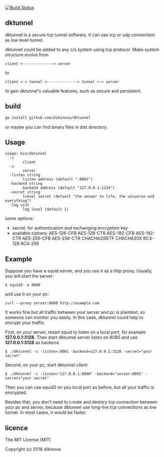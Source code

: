 [![Build Status](https://travis-ci.org/dikinova/dktunnel.svg?branch=master)](https://travis-ci.org/dikinova/dktunnel)

## dktunnel
dktunnel is a secure tcp tunnel software. It can use tcp or udp connectioin as low level tunnel.

dktunnel could be added to any c/s system using tcp protocol. Make system structure evolve from
```
client <--------------> server
```
to
```
client <-> tunnel <--------------> tunnel <-> server
```
to gain dktunnel's valuable features, such as secure and persistent. 

## build

```bash
go install github.com/dikinova/dktunnel
```

or maybe you can find binary files in dist directory.

## Usage

```
usage: bin/dktunnel
  -c
        client
  -s
        server
  -listen string
        listen address (default ":8001")
  -backend string
        backend address (default "127.0.0.1:1234")
  -secret string
        tunnel secret (default "the answer to life, the universe and everything")
  -log uint
        log level (default 1)

```

some options:
* secret: for authentication and exchanging encryption key
* available ciphers: AES-128-CFB AES-128-CTR AES-192-CFB AES-192-CTR AES-256-CFB AES-256-CTR CHACHA20IETF CHACHA20X RC4-128 RC4-256


## Example
Suppose you have a squid server, and you use it as a http proxy. Usually, you will start the server:
```
$ squid3 -a 8080
```
and use it on your pc:
```
curl --proxy server:8080 http://example.com
```
It works fine but all traffic between your server and pc is plaintext, so someone can monitor you easily. In this case, dktunnel could help to encrypt your traffic.

First, on your server, resart squid to listen on a local port, for example **127.0.0.1:3128**. Then start dktunnel server listen on 8080 and use **127.0.0.1:3128** as backend.
```
$ ./dktunnel -s -listen=:8001 -backend=127.0.0.1:3128 -secret="your secret"
```
Second, on your pc, start dktunnel client:
```
$ ./dktunnel -c -listen="127.0.0.1:8080" -backend="server:8001" -secret="your secret"
```

Then you can use squid3 on you local port as before, but all your traffic is encrypted. 

Besides that, you don't need to create and destory tcp connection between your pc and server, because dktunnel use long-live tcp connections as low tunnel. In most cases, it would be faster.

## licence
The MIT License (MIT)

Copyright (c) 2018 dikinova

